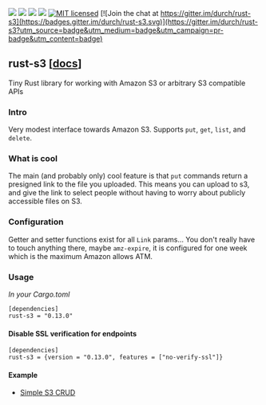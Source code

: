 [![](https://camo.githubusercontent.com/2fee3780a8605b6fc92a43dab8c7b759a274a6cf/68747470733a2f2f696d672e736869656c64732e696f2f62616467652f72757374632d737461626c652d627269676874677265656e2e737667)](https://www.rust-lang.org/downloads.html)
[![](https://travis-ci.org/durch/rust-s3.svg?branch=master)](https://travis-ci.org/durch/rust-s3)
[![](http://meritbadge.herokuapp.com/rust-s3)](https://crates.io/crates/rust-s3)
![](https://img.shields.io/crates/d/rust-s3.svg)
[![MIT licensed](https://img.shields.io/badge/license-MIT-blue.svg)](https://github.com/durch/rust-s3/blob/master/LICENSE.md)
[![Join the chat at https://gitter.im/durch/rust-s3](https://badges.gitter.im/durch/rust-s3.svg)](https://gitter.im/durch/rust-s3?utm_source=badge&utm_medium=badge&utm_campaign=pr-badge&utm_content=badge)
## rust-s3 [[docs](https://durch.github.io/rust-s3/)]

Tiny Rust library for working with Amazon S3 or arbitrary S3 compatible APIs

### Intro
Very modest interface towards Amazon S3.
Supports `put`, `get`, `list`, and `delete`.

### What is cool

The main (and probably only) cool feature is that `put` commands return a presigned link to the file you uploaded.
This means you can upload to s3, and give the link to select people without having to worry about publicly accessible files on S3.

### Configuration

Getter and setter functions exist for all `Link` params... You don't really have to touch anything there, maybe `amz-expire`,
it is configured for one week which is the maximum Amazon allows ATM.

### Usage

*In your Cargo.toml*

```
[dependencies]
rust-s3 = "0.13.0"
```

#### Disable SSL verification for endpoints
```
[dependencies]
rust-s3 = {version = "0.13.0", features = ["no-verify-ssl"]}
```


#### Example

+ [Simple S3 CRUD](https://github.com/durch/rust-s3/blob/master/src/bin/simple_crud.rs)

